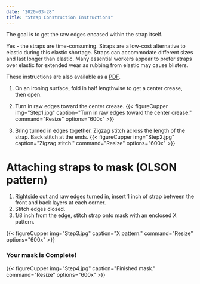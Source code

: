 ```yaml
---
date: "2020-03-28"
title: "Strap Construction Instructions"
---
```


The goal is to get the raw edges encased within the strap itself. 

Yes - the straps are time-consuming. Straps are a low-cost alternative to elastic during this elastic shortage.  Straps can accommodate different sizes and last longer than elastic.  Many essential workers appear to prefer straps over elastic for extended wear as rubbing from elastic may cause blisters.

These instructions are also available as a [PDF](https://github.com/alohamask/design/raw/master/resources/olson_strap_installation.pdf). 

1. On an ironing surface, fold in half lengthwise to get a center crease, then open. 
2. Turn in raw edges toward the center crease. 
{{< figureCupper
img="Step1.jpg" 
caption="Turn in raw edges toward the center crease." 
command="Resize" 
options="600x" >}}

3. Bring turned in edges together. Zigzag stitch across the length of the strap.  Back stitch at the ends.
{{< figureCupper
img="Step2.jpg" 
caption="Zigzag stitch." 
command="Resize" 
options="600x" >}}

# Attaching straps to mask (OLSON pattern) 

1. Rightside out and raw edges turned in, insert 1 inch of strap between the front and back layers at each corner. 
2. Stitch edges closed. 
3. 1/8 inch from the edge, stitch strap onto mask with an enclosed X pattern.  

{{< figureCupper
img="Step3.jpg" 
caption="X pattern." 
command="Resize" 
options="600x" >}}

### Your mask is Complete!

{{< figureCupper
img="Step4.jpg" 
caption="Finished mask." 
command="Resize" 
options="600x" >}}